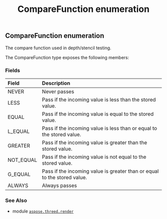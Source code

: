 ﻿---
title: CompareFunction enumeration
second_title: Aspose.3D for Python via .NET API References
description: 
type: docs
weight: 400
url: /python-net/aspose.threed.render/comparefunction/
is_root: false
---

## CompareFunction enumeration

The compare function used in depth/stencil testing.



The CompareFunction type exposes the following members:

### Fields
| Field | Description |
| :- | :- |
| NEVER | Never passes |
| LESS | Pass if the incoming value is less than the stored value. |
| EQUAL | Pass if the incoming value is equal to the stored value. |
| L_EQUAL | Pass if the incoming value is less than or equal to the stored value. |
| GREATER | Pass if the incoming value is greater than the stored value. |
| NOT_EQUAL | Pass if the incoming value is not equal to the stored value. |
| G_EQUAL | Pass if the incoming value is greater than or equal to the stored value. |
| ALWAYS | Always passes |



### See Also
* module [`aspose.threed.render`](..)
